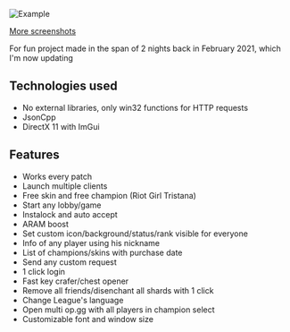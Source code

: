 ![Example](https://i.imgur.com/mc9F6j1.png)

[More screenshots](https://imgur.com/a/dGIDRo6)

For fun project made in the span of 2 nights back in February 2021, which I'm now updating

## Technologies used
* No external libraries, only win32 functions for HTTP requests
* JsonCpp
* DirectX 11 with ImGui

## Features
* Works every patch
* Launch multiple clients
* Free skin and free champion (Riot Girl Tristana)
* Start any lobby/game 
* Instalock and auto accept
* ARAM boost
* Set custom icon/background/status/rank visible for everyone
* Info of any player using his nickname
* List of champions/skins with purchase date 
* Send any custom request
* 1 click login 
* Fast key crafer/chest opener
* Remove all friends/disenchant all shards with 1 click
* Change League's language
* Open multi op.gg with all players in champion select
* Customizable font and window size